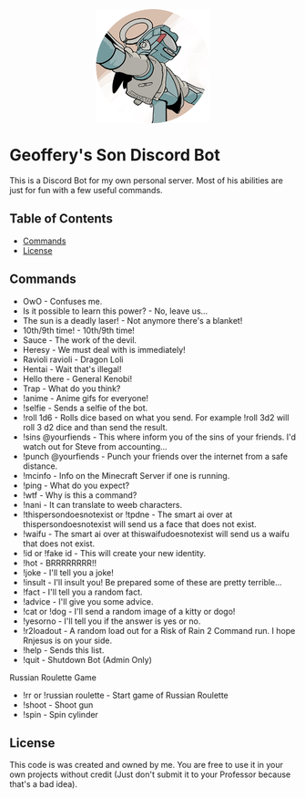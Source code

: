 <p align="center">
<img align="center" width="200" height="200" src="https://github.com/Geoffery10/Geoffery-s-Son-Discord-Bot/blob/master/images/selfies/selfie_04.png?raw=true">
</p>

# Geoffery's Son Discord Bot
This is a Discord Bot for my own personal server. Most of his abilities are just for fun with a few useful commands.

## Table of Contents
* [Commands](#commands)
* [License](#license)

## Commands
* OwO - Confuses me.
* Is it possible to learn this power? - No, leave us...
* The sun is a deadly laser! - Not anymore there's a blanket!
* 10th/9th time! - 10th/9th time!
* Sauce - The work of the devil.
* Heresy - We must deal with is immediately!
* Ravioli ravioli - Dragon Loli
* Hentai - Wait that's illegal!
* Hello there - General Kenobi!
* Trap - What do you think?
* !anime - Anime gifs for everyone!
* !selfie - Sends a selfie of the bot.
* !roll 1d6 - Rolls dice based on what you send. For example !roll 3d2 will roll 3 d2 dice and than send the result.
* !sins @yourfiends - This where inform you of the sins of your friends. I'd watch out for Steve from accounting...
* !punch @yourfiends - Punch your friends over the internet from a safe distance.
* !mcinfo - Info on the Minecraft Server if one is running.
* !ping - What do you expect?
* !wtf - Why is this a command?
* !nani - It can translate to weeb characters.
* !thispersondoesnotexist or !tpdne - The smart ai over at thispersondoesnotexist will send us a face that does not exist.
* !waifu - The smart ai over at thiswaifudoesnotexist will send us a waifu that does not exist.
* !id or !fake id - This will create your new identity.
* !hot - BRRRRRRRR!!
* !joke - I'll tell you a joke!
* !insult - I'll insult you! Be prepared some of these are pretty terrible...
* !fact - I'll tell you a random fact.
* !advice - I'll give you some advice.
* !cat or !dog - I'll send a random image of a kitty or dogo!
* !yesorno - I'll tell you if the answer is yes or no.
* !r2loadout - A random load out for a Risk of Rain 2 Command run. I hope Rnjesus is on your side.
* !help - Sends this list.
* !quit - Shutdown Bot (Admin Only)

Russian Roulette Game
* !rr or !russian roulette - Start game of Russian Roulette
* !shoot - Shoot gun
* !spin - Spin cylinder
 
## License
This code is was created and owned by me. You are free to use it in your own projects without credit (Just don't submit it to your Professor because that's a bad idea).
